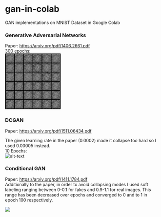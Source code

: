 # gan-in-colab
GAN implementations on MNIST Dataset in Google Colab

### Generative Adversarial Networks

Paper: https://arxiv.org/pdf/1406.2661.pdf  
300 epochs:  
![](gifs/vanilla_10_fps.gif)

### DCGAN

Paper: https://arxiv.org/pdf/1511.06434.pdf

The given learning rate in the paper (0.0002) made it collapse too hard so I used 0.00005 instead.  
10 Epochs:  
![alt-text](gifs/dcgan_10_fps.gif)

### Conditional GAN  

Paper: https://arxiv.org/pdf/1411.1784.pdf  
Additionally to the paper, in order to avoid collapsing modes I used soft labeling ranging between 0-0.1 for fakes and 0.9-1.1 for real images. This range has been decreased over epochs and converged to 0 and to 1 in epoch 100 respectively.  

![](gifs/cgan_10_fps.gif)
